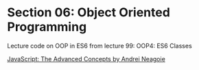 # Section 06: Object Oriented Programming
Lecture code on OOP in ES6 from lecture 99: OOP4: ES6 Classes

[JavaScript: The Advanced Concepts by Andrei Neagoie](https://www.udemy.com/course/advanced-javascript-concepts/)
